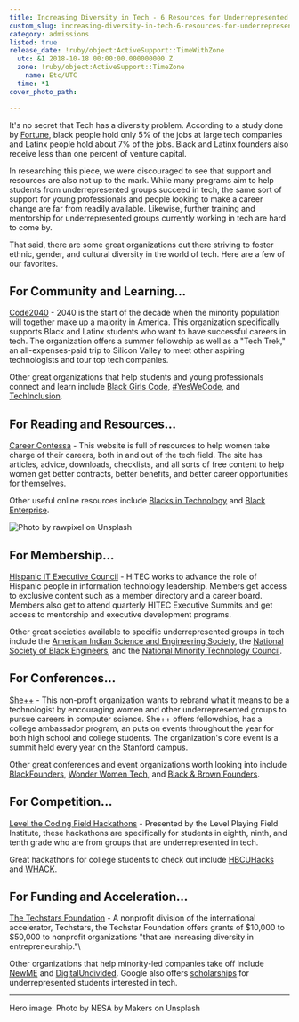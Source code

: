 ```yaml
---
title: Increasing Diversity in Tech - 6 Resources for Underrepresented Groups
custom_slug: increasing-diversity-in-tech-6-resources-for-underrepresented-groups
category: admissions
listed: true
release_date: !ruby/object:ActiveSupport::TimeWithZone
  utc: &1 2018-10-18 00:00:00.000000000 Z
  zone: !ruby/object:ActiveSupport::TimeZone
    name: Etc/UTC
  time: *1
cover_photo_path: 

---
```

It's no secret that Tech has a diversity problem. According to a study done by [Fortune](http://fortune.com/2015/07/30/tech-companies-diveristy/), black people hold only 5% of the jobs at large tech companies and Latinx people hold about 7% of the jobs. Black and Latinx founders also receive less than one percent of venture capital.

In researching this piece, we were discouraged to see that support and resources are also not up to the mark. While many programs aim to help students from underrepresented groups succeed in tech, the same sort of support for young professionals and people looking to make a career change are far from readily available. Likewise, further training and mentorship for underrepresented groups currently working in tech are hard to come by.

That said, there are some great organizations out there striving to foster ethnic, gender, and cultural diversity in the world of tech. Here are a few of our favorites.

## For Community and Learning...

[Code2040](http://www.code2040.org/students) - 2040 is the start of the decade when the minority population will together make up a majority in America. This organization specifically supports Black and Latinx students who want to have successful careers in tech. The organization offers a summer fellowship as well as a "Tech Trek," an all-expenses-paid trip to Silicon Valley to meet other aspiring technologists and tour top tech companies.

Other great organizations that help students and young professionals connect and learn include [Black Girls Code](http://www.blackgirlscode.com/), [#YesWeCode](https://www.yeswecode.org/), and [TechInclusion](https://techinclusion.co/).

## For Reading and Resources...

[Career Contessa](http://www.careercontessa.com/) - This website is full of resources to help women take charge of their careers, both in and out of the tech field. The site has articles, advice, downloads, checklists, and all sorts of free content to help women get better contracts, better benefits, and better career opportunities for themselves.

Other useful online resources include [Blacks in Technology](https://www.blacksintechnology.net/) and [Black Enterprise](http://www.blackenterprise.com/).

![Photo by rawpixel on Unsplash](https://res.cloudinary.com/makeschool/image/upload/v1540232290/Blog/diversity-in-tech-blog-image.jpg "Photo by rawpixel on Unsplash")

## For Membership...

[Hispanic IT Executive Council](http://www.hitecglobal.org/) - HITEC works to advance the role of Hispanic people in information technology leadership. Members get access to exclusive content such as a member directory and a career board. Members also get to attend quarterly HITEC Executive Summits and get access to mentorship and executive development programs.

Other great societies available to specific underrepresented groups in tech include the [American Indian Science and Engineering Society](http://www.aises.org/), the [National Society of Black Engineers](http://www.nsbe.org/home.aspx), and the [National Minority Technology Council](http://www.nmtcouncil.org/).

## For Conferences...

[She++](http://www.sheplusplus.com/) - This non-profit organization wants to rebrand what it means to be a technologist by encouraging women and other underrepresented groups to pursue careers in computer science. She++ offers fellowships, has a college ambassador program, an puts on events throughout the year for both high school and college students. The organization's core event is a summit held every year on the Stanford campus.

Other great conferences and event organizations worth looking into include [BlackFounders](http://blackfounders.com/), [Wonder Women Tech](https://wonderwomentech.com/), and [Black & Brown Founders](https://blackandbrownfounders.com/).

## For Competition...

[Level the Coding Field Hackathons](http://www.lpfi.org/programs/hackathon/) - Presented by the Level Playing Field Institute, these hackathons are specifically for students in eighth, ninth, and tenth grade who are from groups that are underrepresented in tech.

Great hackathons for college students to check out include [HBCUHacks](http://www.hbcuhacks.com/) and [WHACK](http://wellesleyhacks.org/).

## For Funding and Acceleration...

[The Techstars Foundation](http://diversity.techstars.com/foundation) - A nonprofit division of the international accelerator, Techstars, the Techstar Foundation offers grants of $10,000 to $50,000 to nonprofit organizations "that are increasing diversity in entrepreneurship."\

Other organizations that help minority-led companies take off include [NewME](http://www.newme.in/) and [DigitalUndivided](https://www.digitalundivided.com/). Google also offers [scholarships](https://edu.google.com/scholarships/index.html) for underrepresented students interested in tech.

***
Hero image: Photo by NESA by Makers on Unsplash